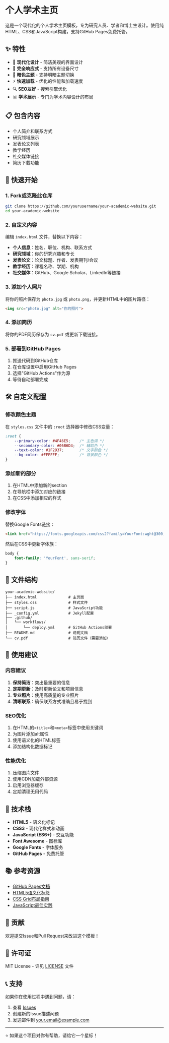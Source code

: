 # 个人学术主页

这是一个现代化的个人学术主页模板，专为研究人员、学者和博士生设计。使用纯HTML、CSS和JavaScript构建，支持GitHub Pages免费托管。

## ✨ 特性

- 🎨 **现代化设计** - 简洁美观的界面设计
- 📱 **完全响应式** - 支持所有设备尺寸
- 🌙 **暗色主题** - 支持明暗主题切换
- ⚡ **快速加载** - 优化的性能和加载速度
- 🔍 **SEO友好** - 搜索引擎优化
- 📊 **学术展示** - 专门为学术内容设计的布局

## 📋 包含内容

- 个人简介和联系方式
- 研究领域展示
- 发表论文列表
- 教学经历
- 社交媒体链接
- 简历下载功能

## 🚀 快速开始

### 1. Fork或克隆此仓库

```bash
git clone https://github.com/yourusername/your-academic-website.git
cd your-academic-website
```

### 2. 自定义内容

编辑 `index.html` 文件，替换以下内容：

- **个人信息**：姓名、职位、机构、联系方式
- **研究领域**：你的研究兴趣和专长
- **发表论文**：论文标题、作者、发表期刊/会议
- **教学经历**：课程名称、学期、机构
- **社交媒体**：GitHub、Google Scholar、LinkedIn等链接

### 3. 添加个人照片

将你的照片保存为 `photo.jpg` 或 `photo.png`，并更新HTML中的图片路径：

```html
<img src="photo.jpg" alt="你的照片">
```

### 4. 添加简历

将你的PDF简历保存为 `cv.pdf` 或更新下载链接。

### 5. 部署到GitHub Pages

1. 推送代码到GitHub仓库
2. 在仓库设置中启用GitHub Pages
3. 选择"GitHub Actions"作为源
4. 等待自动部署完成

## 🛠️ 自定义配置

### 修改颜色主题

在 `styles.css` 文件中的 `:root` 选择器中修改CSS变量：

```css
:root {
    --primary-color: #4F46E5;    /* 主色调 */
    --secondary-color: #06B6D4;  /* 辅助色 */
    --text-color: #1F2937;       /* 文字颜色 */
    --bg-color: #FFFFFF;         /* 背景颜色 */
}
```

### 添加新的部分

1. 在HTML中添加新的section
2. 在导航栏中添加对应的链接
3. 在CSS中添加相应的样式

### 修改字体

替换Google Fonts链接：

```html
<link href="https://fonts.googleapis.com/css2?family=YourFont:wght@300;400;500;600;700&display=swap" rel="stylesheet">
```

然后在CSS中更新字体族：

```css
body {
    font-family: 'YourFont', sans-serif;
}
```

## 📁 文件结构

```
your-academic-website/
├── index.html              # 主页面
├── styles.css              # 样式文件
├── script.js               # JavaScript功能
├── _config.yml             # Jekyll配置
├── .github/
│   └── workflows/
│       └── deploy.yml      # GitHub Actions部署
├── README.md               # 说明文档
└── cv.pdf                  # 简历文件（需要添加）
```

## 🎯 使用建议

### 内容建议

1. **保持简洁**：突出最重要的信息
2. **定期更新**：及时更新论文和项目信息
3. **专业照片**：使用高质量的专业照片
4. **清晰联系**：确保联系方式准确且易于找到

### SEO优化

1. 在HTML的`<title>`和`<meta>`标签中使用关键词
2. 为图片添加alt属性
3. 使用语义化的HTML标签
4. 添加结构化数据标记

### 性能优化

1. 压缩图片文件
2. 使用CDN加载外部资源
3. 启用浏览器缓存
4. 定期清理无用代码

## 🔧 技术栈

- **HTML5** - 语义化标记
- **CSS3** - 现代化样式和动画
- **JavaScript (ES6+)** - 交互功能
- **Font Awesome** - 图标库
- **Google Fonts** - 字体服务
- **GitHub Pages** - 免费托管

## 📚 参考资源

- [GitHub Pages文档](https://docs.github.com/cn/pages)
- [HTML5语义化标签](https://developer.mozilla.org/zh-CN/docs/Web/HTML/Element)
- [CSS Grid布局指南](https://css-tricks.com/snippets/css/complete-guide-grid/)
- [JavaScript最佳实践](https://developer.mozilla.org/zh-CN/docs/Web/JavaScript/Guide)

## 🤝 贡献

欢迎提交Issue和Pull Request来改进这个模板！

## 📄 许可证

MIT License - 详见 [LICENSE](LICENSE) 文件

## 📞 支持

如果你在使用过程中遇到问题，请：

1. 查看 [Issues](https://github.com/yourusername/your-academic-website/issues)
2. 创建新的Issue描述问题
3. 发送邮件到 your.email@example.com

---

⭐ 如果这个项目对你有帮助，请给它一个星标！